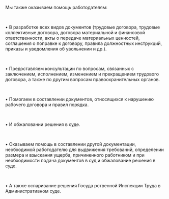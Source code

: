 Мы также оказываем помощь работодателям: 

<br/>

• В разработке всех видов документов (трудовые договора, трудовые коллективные договора, договора материальной и финансовой ответственности, акты о передаче материальных ценностей, соглашения о поправке к договору, правила должностных инструкций, приказы и уведомления об увольнении и др.).

<br/>

• Предоставляем консультации по вопросам, связанных с заключением, исполнением, изменением и прекращением трудового договора, а также по другим вопросам правоохранительных органов.

<br/>

• Помогаем в составлении документов, относящихся к нарушению рабочего договора и правил порядка.

<br/>

• И обжаловании решения в суде.

<br/>

• Оказываем помощь в  составлении другой документации, необходимой работодателю для выдвижения требований, определении размера и взыскания ущерба, причиненного работником и при необходимости подача документов в суд и обжалование решения в суде.

<br/>

• А также оспаривание решения Госуда рственной Инспекции Труда в Административном суде.

